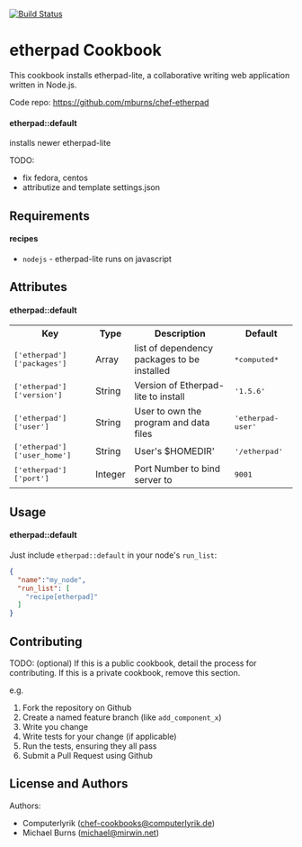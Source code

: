 [![Build Status](https://travis-ci.org/mburns/chef-etherpad.svg?branch=cleanup)](https://travis-ci.org/mburns/chef-etherpad)

etherpad Cookbook
======================

This cookbook installs etherpad-lite, a collaborative writing web application written in Node.js.

Code repo: https://github.com/mburns/chef-etherpad

#### etherpad::default
installs newer etherpad-lite

TODO:
* fix fedora, centos
* attributize and template settings.json

Requirements
------------
#### recipes
- `nodejs` - etherpad-lite runs on javascript

Attributes
----------
#### etherpad::default
<table>
  <tr>
    <th>Key</th>
    <th>Type</th>
    <th>Description</th>
    <th>Default</th>
  </tr>
  <tr>
    <td><tt>['etherpad']['packages']</tt></td>
    <td>Array</td>
    <td>list of dependency packages to be installed</td>
    <td><tt>*computed*</tt></td>
  </tr>
  <tr>
    <td><tt>['etherpad']['version']</tt></td>
    <td>String</td>
    <td>Version of Etherpad-lite to install</td>
    <td><tt>'1.5.6'</tt></td>
  </tr>
  <tr>
    <td><tt>['etherpad']['user']</tt></td>
    <td>String</td>
    <td>User to own the program and data files</td>
    <td><tt>'etherpad-user'</tt></td>
  </tr>
  <tr>
    <td><tt>['etherpad']['user_home']</tt></td>
    <td>String</td>
    <td>User's $HOMEDIR'</td>
    <td><tt>'/etherpad'</tt></td>
  </tr>
  <tr>
    <td><tt>['etherpad']['port']</tt></td>
    <td>Integer</td>
    <td>Port Number to bind server to</td>
    <td><tt>9001</tt></td>
  </tr>
</table>

Usage
-----
#### etherpad::default

Just include `etherpad::default` in your node's `run_list`:

```json
{
  "name":"my_node",
  "run_list": [
    "recipe[etherpad]"
  ]
}
```

Contributing
------------
TODO: (optional) If this is a public cookbook, detail the process for contributing. If this is a private cookbook, remove this section.

e.g.
1. Fork the repository on Github
2. Create a named feature branch (like `add_component_x`)
3. Write you change
4. Write tests for your change (if applicable)
5. Run the tests, ensuring they all pass
6. Submit a Pull Request using Github

License and Authors
-------------------
Authors: 

* Computerlyrik (<chef-cookbooks@computerlyrik.de>)
* Michael Burns (<michael@mirwin.net>)
